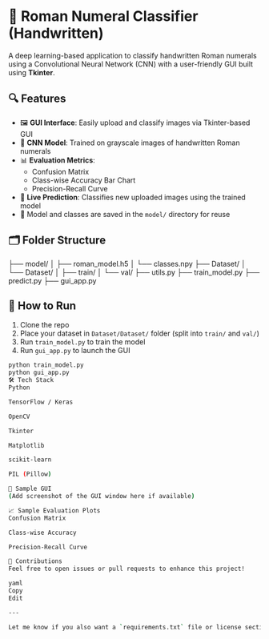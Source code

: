 # 🧠 Roman Numeral Classifier (Handwritten)

A deep learning-based application to classify handwritten Roman numerals using a Convolutional Neural Network (CNN) with a user-friendly GUI built using **Tkinter**.

## 🔍 Features

- 🖼️ **GUI Interface**: Easily upload and classify images via Tkinter-based GUI  
- 🤖 **CNN Model**: Trained on grayscale images of handwritten Roman numerals  
- 📊 **Evaluation Metrics**:  
  - Confusion Matrix  
  - Class-wise Accuracy Bar Chart  
  - Precision-Recall Curve  
- 🔄 **Live Prediction**: Classifies new uploaded images using the trained model  
- 📁 Model and classes are saved in the `model/` directory for reuse

## 🗂️ Folder Structure

├── model/
│ ├── roman_model.h5
│ └── classes.npy
├── Dataset/
│ └── Dataset/
│ ├── train/
│ └── val/
├── utils.py
├── train_model.py
├── predict.py
├── gui_app.py


## 🚀 How to Run

1. Clone the repo  
2. Place your dataset in `Dataset/Dataset/` folder (split into `train/` and `val/`)  
3. Run `train_model.py` to train the model  
4. Run `gui_app.py` to launch the GUI  

```bash
python train_model.py
python gui_app.py
🛠️ Tech Stack
Python

TensorFlow / Keras

OpenCV

Tkinter

Matplotlib

scikit-learn

PIL (Pillow)

📌 Sample GUI
(Add screenshot of the GUI window here if available)

📈 Sample Evaluation Plots
Confusion Matrix

Class-wise Accuracy

Precision-Recall Curve

🙌 Contributions
Feel free to open issues or pull requests to enhance this project!

yaml
Copy
Edit

---

Let me know if you also want a `requirements.txt` file or license section added!
